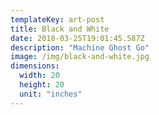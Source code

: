 ```yaml
---
templateKey: art-post
title: Black and White
date: 2018-03-25T19:01:45.587Z
description: "Machine Ghost Go"
image: /img/black-and-white.jpg
dimensions:
  width: 20
  height: 20
  unit: "inches"
---
```

